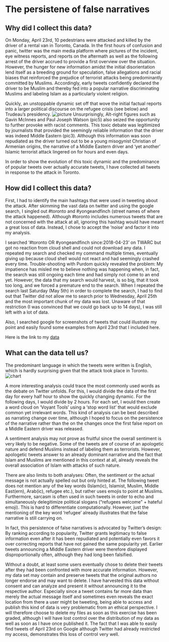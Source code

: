 # The persistene of false narratives

## Why did I collect this data?


On Monday, April 23rd, 10 pedestrians were attacked and killed by the driver of a rental van in Toronto, Canada. In the first hours of confusion and panic, twitter was the main media platform where pictures of the incident, eye witness reports, and reports on the aftermath as well as the following arrest of the driver accrued to provide a first overview over the situation. However, the hunger for new information amidst the initial disorientation lend itself as a breeding ground for speculation, false allegations and racial biases that reinforced the prejudice of terrorist attacks being predominantly committed by Muslims. Accordingly, early tweets confidently declared the driver to be Muslim and thereby fed into a popular narrative discriminating Muslims and labeling Islam as a particularly violent religion. 


Quickly, an unstoppable dynamic set off that wove the initial factual reports into a larger political discourse on the refugee crisis (see below) and Trudeau’s presidency. ![picture](https://github.com/IKFKirchner/datastory/blob/master/MITH%20Tweet%206.png) Unsurprisingly, Alt-right figures such as Gavin McInnes and Paul Joseph Watson (pic5) also seized the opportunity to further provoke with racist comments. This toxic debate was legitimized by journalists that provided the seemingly reliable information that the driver was indeed Middle Eastern (pic3). Although this information was soon repudiated as the driver turned out to be a young misogynist Christian of Armenian origins, the narrative of a Middle Eastern driver and ‘yet another’ Islamic terrorist attack lingered on for hours and even days. 


In order to show the evolution of this toxic dynamic and the predominance of popular tweets over actually accurate tweets, I have collected all tweets in response to the attack in Toronto. 



## How did I collect this data?


First, I had to identify the main hashtags that were used in tweeting about the attack. After skimming the vast data on twitter and using the google search, I singled out #toronto and #yongeandfinch (street names of where the attack happened). Although #toronto includes numerous tweets that are not concerned with the attack at all, ignoring this hashtag would have meant a great loss of data. Instead, I chose to accept the ‘noise’ and factor it into my analysis. 


I searched ‘#toronto OR #yongeandfinch since:2018-04-23’ on TWARC but got no reaction from cloud shell and could not download any data. I repeated my search and checked my command multiple times, eventually giving up because cloud shell would not react and had seemingly crashed every time. Trouble-shooting with Purdom quickly revealed the problem: My impatience has misled me to believe nothing was happening when, in fact, the search was still ongoing each time and had simply not come to an end yet. However, the data that my search would harvest, is so big, that it took too long, and we forced a premature end to the search. When I repeated the search last Saturday (May 5th) in order to complete the search, I had to find out that Twitter did not allow me to search prior to Wednesday, April 25th and the most important chunk of my data was lost. Unaware of that restriction (I was convinced that we could go back up to 14 days), I was still left with a lot of data. 


Also, I searched google for screenshots of tweets that could illustrate my point and easily found some examples from April 23rd that I included here. 


Here is the link to my [data](https://github.com/IKFKirchner/datastory/blob/master/data/tweets.csv)



## What can the data tell us?


The predominant language in which the tweets were written is English, which is hardly surprising given that the attack took place in Toronto. ![chart](https://github.com/IKFKirchner/datastory/blob/master/chart.png)



A more interesting analysis could trace the most commonly used words as the debate on Twitter unfolds. For this, I would divide the data of the first day for every half hour to show the quickly changing dynamic. For the following days, I would divide by 2 hours. For each set, I would then create a word cloud on ‘Voyant Tools’ using a ‘stop word list’ that would exclude common yet irrelevant words. This kind of analysis can be best described as narrating change over time, although I hoped to focus on the persistence of the narrative rather than the on the changes once the first false report on a Middle Eastern driver was released. 


A sentiment analysis may not prove as fruitful since the overall sentiment is very likely to be negative. Some of the tweets are of course of an apologetic nature and defend Muslims instead of labeling them as terrorists. However, apologetic tweets answer to an already dominant narrative and the fact that Islam and Muslims are mentioned in this context at all, already reveals the overall association of Islam with attacks of such nature.


There are also limits to both analyses: Often, the sentiment or the actual message is not actually spelled out but only hinted at. The following tweet does not mention any of the key words (Islam(ic), Islamist, Muslim, Middle East(ern), Arab(ic), refugee etc.), but rather uses emojis to point at Muslims. Furthermore, sarcasm is often used in such tweets in order to echo and simultaneously delegitimize political slogans (“refugees welcome” + hateful emoji). This is hard to differentiate computationally. However, just the mentioning of the key word ‘refugee’ already illustrates that the false narrative is still carrying on.


In fact, this persistence of false narratives is advocated by Twitter’s design: By ranking according to popularity, Twitter grants legitimacy to false information even after it has been repudiated and potentially even favors it over correcting reports that have not gained the same popularity yet. Earlier tweets announcing a Middle Eastern driver were therefore displayed disproportionally often, although they had long been falsified. 


Without a doubt, at least some users eventually chose to delete their tweets after they had been confronted with more accurate information. However, my data set may contain and preserve tweets that the original authors no longer endorse and may want to delete. I have harvested this data without consent and can analyze and present it without announcing it to the respective author. Especially since a tweet contains far more data than merely the actual message itself and sometimes even reveals the exact location from there a user might be tweeting, being able to access and publish this kind of data is very problematic from an ethical perspective. I will therefore choose to delete my files as soon as this exercise has been graded, although I will have lost control over the distribution of my data as well as soon as I have once published it. The fact that I was able to easily find tweets of April 23rd on Google although Twitter had already restricted my access, demonstrates this loss of control very well.










